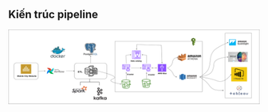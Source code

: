 ## Kiến trúc pipeline
<p align="center">
  <img src="https://github.com/trgtanhh04/Mobile-AWS-Pipeline-Engineering/blob/main/image_for_project/Data_Pipeline_Achitechture.png" width="100%" height="150" alt="Mô hình MVC">
</p>
